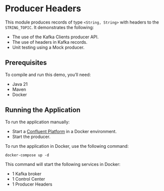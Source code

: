 # Producer Headers

This module produces records of type `<String, String>` with headers to the `STRING_TOPIC`.
It demonstrates the following:

- The use of the Kafka Clients producer API.
- The use of headers in Kafka records.
- Unit testing using a Mock producer.

## Prerequisites

To compile and run this demo, you’ll need:

- Java 21
- Maven
- Docker

## Running the Application

To run the application manually:

- Start a [Confluent Platform](https://docs.confluent.io/platform/current/quickstart/ce-docker-quickstart.html#step-1-download-and-start-cp) in a Docker environment.
- Start the producer.

To run the application in Docker, use the following command:

```console
docker-compose up -d
```

This command will start the following services in Docker:

- 1 Kafka broker
- 1 Control Center
- 1 Producer Headers

